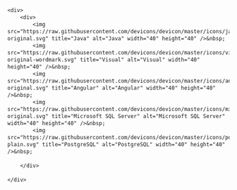 
    <div>
        <div>
            <img src="https://raw.githubusercontent.com/devicons/devicon/master/icons/java/java-original.svg" title="Java" alt="Java" width="40" height="40" />&nbsp;
            <img src="https://raw.githubusercontent.com/devicons/devicon/master/icons/visualstudio/visualstudio-original-wordmark.svg" title="Visual" alt="Visual" width="40" height="40" />&nbsp;
            <img src="https://raw.githubusercontent.com/devicons/devicon/master/icons/angular/angular-original.svg" title="Angular" alt="Angular" width="40" height="40" />&nbsp;
            <img src="https://raw.githubusercontent.com/devicons/devicon/master/icons/microsoftsqlserver/microsoftsqlserver-original.svg" title="Microsoft SQL Server" alt="Microsoft SQL Server" width="40" height="40" />&nbsp;
            <img src="https://raw.githubusercontent.com/devicons/devicon/master/icons/postgresql/postgresql-plain.svg" title="PostgreSQL" alt="PostgreSQL" width="40" height="40" />&nbsp;
  
        </div>
        
    </div>
